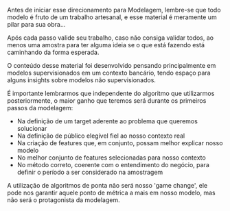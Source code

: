 Antes de iniciar esse direcionamento para Modelagem, lembre-se que todo modelo é fruto de um trabalho artesanal, e esse material é meramente um pilar para sua obra...

Após cada passo valide seu trabalho, caso não consiga validar todos, ao menos uma amostra para ter alguma ideia se o que está fazendo está caminhando da forma esperada.

O conteúdo desse material foi desenvolvido pensando principalmente em modelos supervisionados em um contexto bancário, tendo espaço para alguns insights sobre modelos não supervisionados.

É importante lembrarmos que independente do algoritmo que utilizarmos posteriormente, o maior ganho que teremos será durante os primeiros passos da modelagem:

- Na definição de um target aderente ao problema que queremos solucionar
- Na definição de público elegível fiel ao nosso contexto real
- Na criação de features que, em conjunto, possam melhor explicar nosso modelo
- No melhor conjunto de features selecionadas para nosso contexto
- No método correto, coerente com o entendimento do negócio, para definir o período a ser considerado na amostragem

A utilização de algoritmos de ponta não será nosso 'game change', ele pode nos garantir aquele ponto de métrica a mais em nosso modelo, mas não será o protagonista da modelagem.